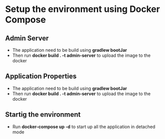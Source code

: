 # Setup the environment using Docker Compose
## Admin Server
- The application need to be build using **gradlew bootJar**
- Then run **docker build . -t admin-server** to upload the image to the docker

## Application Properties
- The application need to be build using **gradlew bootJar**
- Then run **docker build . -t admin-server** to upload the image to the docker

## Startig the environment
- Run **docker-compose up -d** to start up all the application in detached mode
